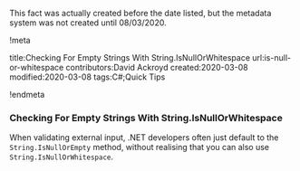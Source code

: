 This fact was actually created before the date listed, but the metadata system was not created until 08/03/2020.

!meta

title:Checking For Empty Strings With String.IsNullOrWhitespace
url:is-null-or-whitespace
contributors:David Ackroyd
created:2020-03-08
modified:2020-03-08
tags:C#;Quick Tips

!endmeta


### Checking For Empty Strings With String.IsNullOrWhitespace

When validating external input, .NET developers often just default to the `String.IsNullOrEmpty` method, without realising that you can also use `String.IsNullOrWhitespace`. 
